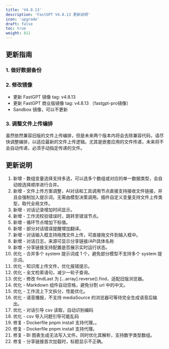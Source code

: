 ```yaml
---
title: 'V4.8.13'
description: 'FastGPT V4.8.13 更新说明'
icon: 'upgrade'
draft: false
toc: true
weight: 811
---
```


## 更新指南

### 1. 做好数据备份

### 2. 修改镜像

- 更新 FastGPT 镜像 tag: v4.8.13
- 更新 FastGPT 商业版镜像 tag: v4.8.13 （fastgpt-pro镜像）
- Sandbox 镜像，可以不更新

### 3. 调整文件上传编排

虽然依然兼容旧版的文件上传编排，但是未来两个版本内将会去除兼容代码，请尽快调整编排，以适应最新的文件上传逻辑。尤其是嵌套应用的文件传递，未来将不会自动传递，必须手动指定传递的文件。

## 更新说明

1. 新增 - 数组变量选择支持多选，可以选多个数组或对应的单一数据类型，会自动按选择顺序进行合并。
2. 新增 - 文件上传方案调整，AI对话和工具调用节点直接支持接收文件链接，并且会强制加入提示词，无需由模型决策调用。插件自定义变量支持文件上传类型，取代全局文件。 
3. 新增 - 对话记录增加时间显示。 
4. 新增 - 工作流校验错误时，跳转至错误节点。  
5. 新增 - 循环节点增加下标值。 
6. 新增 - 部分对话错误提醒增加翻译。 
7. 新增 - 对话输入框支持拖拽文件上传，可直接拖文件到输入框中。  
8. 新增 - 对话日志，来源可显示分享链接/API具体名称
9. 新增 - 分享链接支持配置是否展示实时运行状态。
10. 优化 - 合并多个 system 提示词成 1 个，避免部分模型不支持多个 system 提示词。  
11. 优化 - 知识库上传文件，优化报错提示。  
12. 优化 - 全文检索语句，减少一轮子查询。  
13. 优化 - 修改 findLast 为 [...array].reverse().find，适配旧版浏览器。  
14. 优化 - Markdown 组件自动空格，避免分割 url 中的中文。  
15. 优化 - 工作流上下文拆分，性能优化。 
16. 优化 - 语音播报，不支持 mediaSource 的浏览器可等待完全生成语音后输出。 
17. 优化 - 对话引导 csv 读取，自动识别编码
18. 优化 - csv 导入问题引导可能乱码
19. 修复 - Dockerfile pnpm install 支持代理。。
20. 修复 - Dockerfile pnpm install 支持代理。 
21. 修复 - BI 图表生成无法写入文件。同时优化其解析，支持数字类型数组。
22. 修复 - 分享链接首次加载时，标题显示不正确。 
